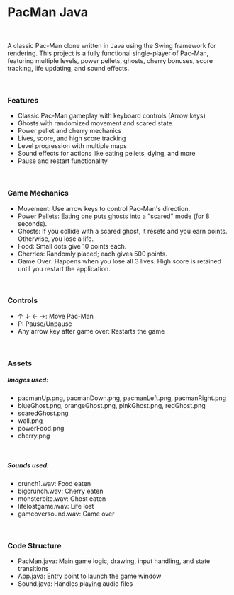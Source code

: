 <h1>PacMan Java</h1>
<br>
<p>A classic Pac-Man clone written in Java using the Swing framework for rendering. This project is a fully functional single-player of Pac-Man, featuring multiple levels, power pellets, ghosts, cherry bonuses, score tracking, life updating, and sound effects.</p>
<br>
<h3>Features</h3>
<ul>
  <li>Classic Pac-Man gameplay with keyboard controls (Arrow keys)</li>
  <li>Ghosts with randomized movement and scared state</li>
  <li>Power pellet and cherry mechanics</li>
  <li>Lives, score, and high score tracking</li>
  <li>Level progression with multiple maps</li>
  <li>Sound effects for actions like eating pellets, dying, and more</li>
  <li>Pause and restart functionality</li>
</ul>
<br>
<h3>Game Mechanics</h3>
<ul>
  <li>Movement: Use arrow keys to control Pac-Man's direction.</li>
  <li>Power Pellets: Eating one puts ghosts into a "scared" mode (for 8 seconds).</li>
  <li>Ghosts: If you collide with a scared ghost, it resets and you earn points. Otherwise, you lose a life.</li>
  <li>Food: Small dots give 10 points each.</li>
  <li>Cherries: Randomly placed; each gives 500 points.</li>
  <li>Game Over: Happens when you lose all 3 lives. High score is retained until you restart the application.</li>
</ul>
<br>
<h3>Controls</h3>
<ul>
  <li> ↑ ↓ ← →: Move Pac-Man </li>
  <li> P: Pause/Unpause </li>
  <li> Any arrow key after game over: Restarts the game</li>
</ul>
<br>
<h3>Assets</h3>
<h5>Images used:</h5>
<ul>
  <li>pacmanUp.png, pacmanDown.png, pacmanLeft.png, pacmanRight.png</li>
  <li>blueGhost.png, orangeGhost.png, pinkGhost.png, redGhost.png</li>
  <li>scaredGhost.png</li>
  <li>wall.png</li>
  <li>powerFood.png</li>
  <li>cherry.png</li>
</ul>
<br>
<h5>Sounds used:</h5>
<ul>
  <li>crunch1.wav: Food eaten</li>
  <li>bigcrunch.wav: Cherry eaten</li>
  <li>monsterbite.wav: Ghost eaten</li>
  <li>lifelostgame.wav: Life lost</li>
  <li>gameoversound.wav: Game over</li>
</ul>
<br>
<h3>Code Structure</h3>
<ul>
  <li>PacMan.java: Main game logic, drawing, input handling, and state transitions</li>
  <li>App.java: Entry point to launch the game window</li>
  <li>Sound.java: Handles playing audio files</li>
</ul>


